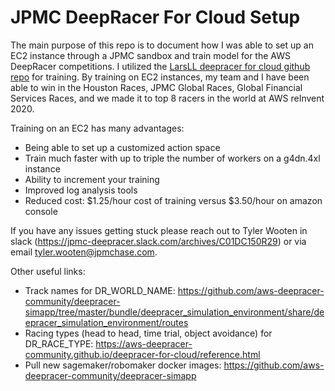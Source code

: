 # JPMC DeepRacer For Cloud Setup

The main purpose of this repo is to document how I was able to set up an EC2 instance through a JPMC sandbox and train model for the AWS DeepRacer competitions. I utilized the [LarsLL deepracer for cloud github repo](https://aws-deepracer-community.github.io/deepracer-for-cloud/) for training. By training on EC2 instances, my team and I have been able to win in the Houston Races, JPMC Global Races, Global Financial Services Races, and we made it to top 8 racers in the world at AWS reInvent 2020.

Training on an EC2 has many advantages:
* Being able to set up a customized action space
* Train much faster with up to triple the number of workers on a g4dn.4xl instance
* Ability to increment your training
* Improved log analysis tools
* Reduced cost: $1.25/hour cost of training versus $3.50/hour on amazon console

If you have any issues getting stuck please reach out to Tyler Wooten in slack (https://jpmc-deepracer.slack.com/archives/C01DC150R29) or via email tyler.wooten@jpmchase.com. 



Other useful links:
* Track names for DR_WORLD_NAME: https://github.com/aws-deepracer-community/deepracer-simapp/tree/master/bundle/deepracer_simulation_environment/share/deepracer_simulation_environment/routes
* Racing types (head to head, time trial, object avoidance) for DR_RACE_TYPE: https://aws-deepracer-community.github.io/deepracer-for-cloud/reference.html
* Pull new sagemaker/robomaker docker images: https://github.com/aws-deepracer-community/deepracer-simapp
